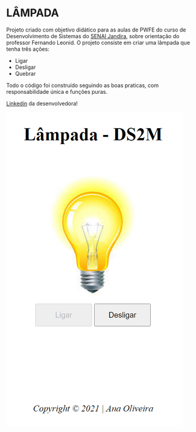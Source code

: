 # LÂMPADA 
Projeto criado com objetivo didático para as aulas de PWFE do curso de Desenvolvimento de Sistemas do [SENAI Jandira](https://jandira.sp.senai.br/), sobre orientação do professor Fernando Leonid.
O projeto consiste em criar uma lâmpada que tenha três ações:
* Ligar
* Desligar
* Quebrar

Todo o código foi construído seguindo as boas praticas, com responsabilidade única e funções puras.

[Linkedin](https://www.linkedin.com/in/ana-ara%C3%BAjo-677592212) da desenvolvedora!

![](img/Projeto.PNG)